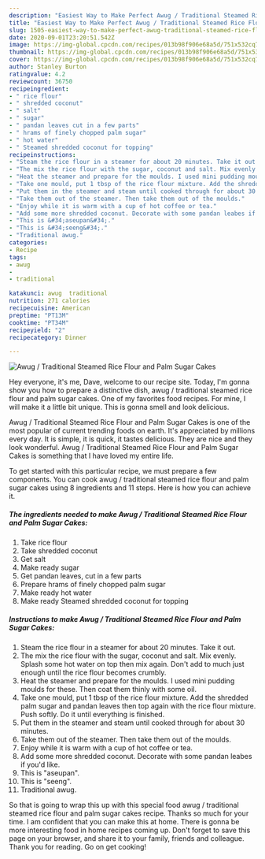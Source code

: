 ```yaml
---
description: "Easiest Way to Make Perfect Awug / Traditional Steamed Rice Flour and Palm Sugar Cakes"
title: "Easiest Way to Make Perfect Awug / Traditional Steamed Rice Flour and Palm Sugar Cakes"
slug: 1505-easiest-way-to-make-perfect-awug-traditional-steamed-rice-flour-and-palm-sugar-cakes
date: 2020-09-01T23:20:51.542Z
image: https://img-global.cpcdn.com/recipes/013b98f906e68a5d/751x532cq70/awug-traditional-steamed-rice-flour-and-palm-sugar-cakes-recipe-main-photo.jpg
thumbnail: https://img-global.cpcdn.com/recipes/013b98f906e68a5d/751x532cq70/awug-traditional-steamed-rice-flour-and-palm-sugar-cakes-recipe-main-photo.jpg
cover: https://img-global.cpcdn.com/recipes/013b98f906e68a5d/751x532cq70/awug-traditional-steamed-rice-flour-and-palm-sugar-cakes-recipe-main-photo.jpg
author: Stanley Burton
ratingvalue: 4.2
reviewcount: 36750
recipeingredient:
- " rice flour"
- " shredded coconut"
- " salt"
- " sugar"
- " pandan leaves cut in a few parts"
- " hrams of finely chopped palm sugar"
- " hot water"
- " Steamed shredded coconut for topping"
recipeinstructions:
- "Steam the rice flour in a steamer for about 20 minutes. Take it out."
- "The mix the rice flour with the sugar, coconut and salt. Mix evenly. Splash some hot water on top then mix again. Don&#39;t add to much just enough until the rice flour becomes crumbly."
- "Heat the steamer and prepare for the moulds. I used mini pudding moulds for these. Then coat them thinly with some oil."
- "Take one mould, put 1 tbsp of the rice flour mixture. Add the shredded palm sugar and pandan leaves then top again with the rice flour mixture. Push softly. Do it until everything is finished."
- "Put them in the steamer and steam until cooked through for about 30 minutes."
- "Take them out of the steamer. Then take them out of the moulds."
- "Enjoy while it is warm with a cup of hot coffee or tea."
- "Add some more shredded coconut. Decorate with some pandan leabes if you&#39;d like."
- "This is &#34;aseupan&#34;."
- "This is &#34;seeng&#34;."
- "Traditional awug."
categories:
- Recipe
tags:
- awug
- 
- traditional

katakunci: awug  traditional 
nutrition: 271 calories
recipecuisine: American
preptime: "PT13M"
cooktime: "PT34M"
recipeyield: "2"
recipecategory: Dinner

---
```



![Awug / Traditional Steamed Rice Flour and Palm Sugar Cakes](https://img-global.cpcdn.com/recipes/013b98f906e68a5d/751x532cq70/awug-traditional-steamed-rice-flour-and-palm-sugar-cakes-recipe-main-photo.jpg)

Hey everyone, it's me, Dave, welcome to our recipe site. Today, I'm gonna show you how to prepare a distinctive dish, awug / traditional steamed rice flour and palm sugar cakes. One of my favorites food recipes. For mine, I will make it a little bit unique. This is gonna smell and look delicious.



Awug / Traditional Steamed Rice Flour and Palm Sugar Cakes is one of the most popular of current trending foods on earth. It's appreciated by millions every day. It is simple, it is quick, it tastes delicious. They are nice and they look wonderful. Awug / Traditional Steamed Rice Flour and Palm Sugar Cakes is something that I have loved my entire life.


To get started with this particular recipe, we must prepare a few components. You can cook awug / traditional steamed rice flour and palm sugar cakes using 8 ingredients and 11 steps. Here is how you can achieve it.

<!--inarticleads1-->

##### The ingredients needed to make Awug / Traditional Steamed Rice Flour and Palm Sugar Cakes:

1. Take  rice flour
1. Take  shredded coconut
1. Get  salt
1. Make ready  sugar
1. Get  pandan leaves, cut in a few parts
1. Prepare  hrams of finely chopped palm sugar
1. Make ready  hot water
1. Make ready  Steamed shredded coconut for topping




<!--inarticleads2-->

##### Instructions to make Awug / Traditional Steamed Rice Flour and Palm Sugar Cakes:

1. Steam the rice flour in a steamer for about 20 minutes. Take it out.
1. The mix the rice flour with the sugar, coconut and salt. Mix evenly. Splash some hot water on top then mix again. Don&#39;t add to much just enough until the rice flour becomes crumbly.
1. Heat the steamer and prepare for the moulds. I used mini pudding moulds for these. Then coat them thinly with some oil.
1. Take one mould, put 1 tbsp of the rice flour mixture. Add the shredded palm sugar and pandan leaves then top again with the rice flour mixture. Push softly. Do it until everything is finished.
1. Put them in the steamer and steam until cooked through for about 30 minutes.
1. Take them out of the steamer. Then take them out of the moulds.
1. Enjoy while it is warm with a cup of hot coffee or tea.
1. Add some more shredded coconut. Decorate with some pandan leabes if you&#39;d like.
1. This is &#34;aseupan&#34;.
1. This is &#34;seeng&#34;.
1. Traditional awug.




So that is going to wrap this up with this special food awug / traditional steamed rice flour and palm sugar cakes recipe. Thanks so much for your time. I am confident that you can make this at home. There is gonna be more interesting food in home recipes coming up. Don't forget to save this page on your browser, and share it to your family, friends and colleague. Thank you for reading. Go on get cooking!
